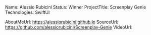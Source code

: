 Name: Alessio Rubicini
Status: Winner
ProjectTitle: Screenplay Genie
Technologies: SwiftUI

AboutMeUrl: https://alessiorubicini.github.io
SourceUrl: https://github.com/alessiorubicini/Screenplay-Genie
VideoUrl:

<!---
EXAMPLE
Name<required>: John Appleseed
Status<required>: Submitted <or> Winner <or> Distinguished <or> Rejected
ProjectTitle: The Accessibility Rose
Technologies<only the first 4 are visible>: SwiftUI, RealityKit, CoreGraphic 

AboutMeUrl: https://linkedin.com/in/johnappleseed <
SourceUrl: https://github.com/johnappleseed/wwdc2025
VideoUrl: https://youtu.be/ABCDE123456

Please note that only Name and Status are mandatory fields. The other fields are optional.
-->
